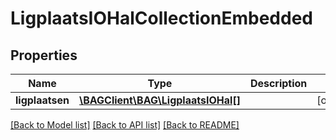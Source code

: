 # LigplaatsIOHalCollectionEmbedded

## Properties
Name | Type | Description | Notes
------------ | ------------- | ------------- | -------------
**ligplaatsen** | [**\BAGClient\BAG\LigplaatsIOHal[]**](LigplaatsIOHal.md) |  | [optional] 

[[Back to Model list]](../../README.md#documentation-for-models) [[Back to API list]](../../README.md#documentation-for-api-endpoints) [[Back to README]](../../README.md)

